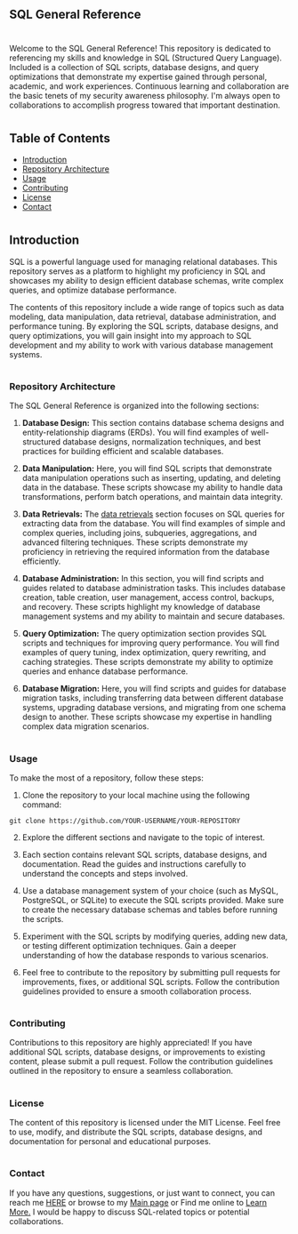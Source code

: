
## SQL General Reference
#
Welcome to the SQL General Reference! This repository is dedicated to referencing my skills and knowledge in SQL (Structured Query Language). Included is a collection of SQL scripts, database designs, and query optimizations that demonstrate my expertise gained through personal, academic, and work experiences. Continuous learning and collaboration are the basic tenets of my security awareness philosophy. I'm always open to collaborations to accomplish progress towared that important destination.
#
## Table of Contents
   - <a href="https://github.com/Char-Hunt/special-guide#Introduction">Introduction</a>
   - <a href="https://github.com/Char-Hunt/special-guide#Repository Architecture">Repository Architecture</a>
   - <a href="https://github.com/Char-Hunt/special-guide#Usage">Usage</a>
   - <a href="https://github.com/Char-Hunt/special-guide#Contributing">Contributing</a>
   - <a href="https://github.com/Char-Hunt/special-guide#License">License</a>
   - <a href="https://github.com/Char-Hunt/special-guide#Contact">Contact</a>
#
## Introduction

SQL is a powerful language used for managing relational databases. This repository serves as a platform to highlight my proficiency in SQL and showcases my ability to design efficient database schemas, write complex queries, and optimize database performance.

The contents of this repository include a wide range of topics such as data modeling, data manipulation, data retrieval, database administration, and performance tuning. By exploring the SQL scripts, database designs, and query optimizations, you will gain insight into my approach to SQL development and my ability to work with various database management systems.
#
### Repository Architecture

The SQL General Reference is organized into the following sections:

  1. **Database Design:** This section contains database schema designs and entity-relationship diagrams (ERDs). You will find examples of well-structured database designs, normalization techniques, and best practices for building efficient and scalable databases.

  2. **Data Manipulation:** Here, you will find SQL scripts that demonstrate data manipulation operations such as inserting, updating, and deleting data in the database. These scripts showcase my ability to handle data transformations, perform batch operations, and maintain data integrity.

  3. **Data Retrievals:** The [data retrievals](https://github.com/Char-Hunt/Data-Retrievals) section focuses on SQL queries for extracting data from the database. You will find examples of simple and complex queries, including joins, subqueries, aggregations, and advanced filtering techniques. These scripts demonstrate my proficiency in retrieving the required information from the database efficiently.

  4. **Database Administration:** In this section, you will find scripts and guides related to database administration tasks. This includes database creation, table creation, user management, access control, backups, and recovery. These scripts highlight my knowledge of database management systems and my ability to maintain and secure databases.

  5. **Query Optimization:** The query optimization section provides SQL scripts and techniques for improving query performance. You will find examples of query tuning, index optimization, query rewriting, and caching strategies. These scripts demonstrate my ability to optimize queries and enhance database performance.

  6. **Database Migration:** Here, you will find scripts and guides for database migration tasks, including transferring data between different database systems, upgrading database versions, and migrating from one schema design to another. These scripts showcase my expertise in handling complex data migration scenarios.
#
### Usage
To make the most of a repository, follow these steps:

  1. Clone the repository to your local machine using the following command:

    git clone https://github.com/YOUR-USERNAME/YOUR-REPOSITORY

  2. Explore the different sections and navigate to the topic of interest.

  3. Each section contains relevant SQL scripts, database designs, and documentation. Read the guides and instructions carefully to understand the concepts and steps involved.

  4. Use a database management system of your choice (such as MySQL, PostgreSQL, or SQLite) to execute the SQL scripts provided. Make sure to create the necessary database schemas and tables before running the scripts.

  5. Experiment with the SQL scripts by modifying queries, adding new data, or testing different optimization techniques. Gain a deeper understanding of how the database responds to various scenarios.

  6. Feel free to contribute to the repository by submitting pull requests for improvements, fixes, or additional SQL scripts. Follow the contribution guidelines provided to ensure a smooth collaboration process.
#
### Contributing

Contributions to this repository are highly appreciated! If you have additional SQL scripts, database designs, or improvements to existing content, please submit a pull request. Follow the contribution guidelines outlined in the repository to ensure a seamless collaboration.
#
### License

The content of this repository is licensed under the MIT License. Feel free to use, modify, and distribute the SQL scripts, database designs, and documentation for personal and educational purposes.
#
### Contact

If you have any questions, suggestions, or just want to connect, you can reach me [HERE](mailto:your-email@example.com) or browse to my [Main page](https://github.com/Char-Hunt/Learning-Info-Sec) or Find me online to [Learn More.](https://solo.to/treadm1ll) I would be happy to discuss SQL-related topics or potential collaborations.
